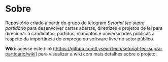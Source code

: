 # Sobre

Repositório criado a partir do grupo de telegram *Setorial tec supra partidário* para desenvolver cartas abertas, diretrizes e projetos de lei para direcionar a candidatos, partidos, mandatos e universidades públicas a respeito da importância do emprego do software livre no setor público.

**Wiki**: acesse este (link)[https://github.com/LyseonTech/setorial-tec-supra-partidario/wiki] para visualizar a wiki com mais detalhes sobre o projeto.
